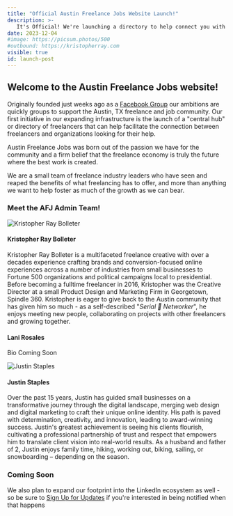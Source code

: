 ```yaml
---
title: "Official Austin Freelance Jobs Website Launch!"
description: >-
   It's Official! We're launching a directory to help connect you with the freelancers and organizations that need you most! Stay tuned for more great plans and opportunities coming soon!
date: 2023-12-04
#image: https://picsum.photos/500
#outbound: https://kristopherray.com
visible: true
id: launch-post
---
```


## Welcome to the Austin Freelance Jobs website!

Originally founded just weeks ago as a [Facebook Group](http://www.facebook.com/groups/austinfreelancejobs/) our ambitions are quickly groups to support the Austin, TX freelance and job community. Our first initiative in our expanding infrastructure is the launch of a "central hub" or directory of freelancers that can help facilitate the connection between freelancers and organizations looking for their help.

Austin Freelance Jobs was born out of the passion we have for the community and a firm belief that the freelance economy is truly the future where the best work is created.

We are a small team of freelance industry leaders who have seen and reaped the benefits of what freelancing has to offer, and more than anything we want to help foster as much of the growth as we can bear.

### Meet the AFJ Admin Team!

![Kristopher Ray Bolleter](/img/freelancers/kristopher-ray-bolleter.jpg)
#### Kristopher Ray Bolleter
Kristopher Ray Bolleter is a multifaceted freelance creative with over a decades experience crafting brands and conversion-focused online experiences across a number of industries from small businesses to Fortune 500 organizations and political campaigns local to presidential. Before becoming a fulltime freelancer in 2016, Kristopher was the Creative Director at a small Product Design and Marketing Firm in Georgetown, Spindle 360. Kristopher is eager to give back to the Austin community that has given him so much - as a self-described "*Serial 🔪 Networker*", he enjoys meeting new people, collaborating on projects with other freelancers and growing together.

#### Lani Rosales
Bio Coming Soon

![Justin Staples](/img/freelancers/justin-staples.png)
#### Justin Staples
Over the past 15 years, Justin has guided small businesses on a transformative journey through the digital landscape, merging web design and digital marketing to craft their unique online identity. His path is paved with determination, creativity, and innovation, leading to award-winning success. Justin's greatest achievement is seeing his clients flourish, cultivating a professional partnership of trust and respect that empowers him to translate client vision into real-world results. As a husband and father of 2, Justin enjoys family time, hiking, working out, biking, sailing, or snowboarding – depending on the season.

### Coming Soon

We also plan to expand our footprint into the LinkedIn ecosystem as well - so be sure to [Sign Up for Updates](#signup) if you're interested in being notified when that happens
